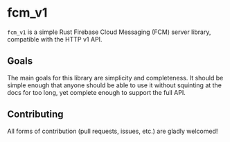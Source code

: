 # fcm_v1

`fcm_v1` is a simple Rust Firebase Cloud Messaging (FCM) server library, compatible with the HTTP v1 API.

## Goals

The main goals for this library are simplicity and completeness. It should be simple enough that anyone should be able to use it without squinting at the docs for too long, yet complete enough to support the full API.

## Contributing

All forms of contribution (pull requests, issues, etc.) are gladly welcomed!